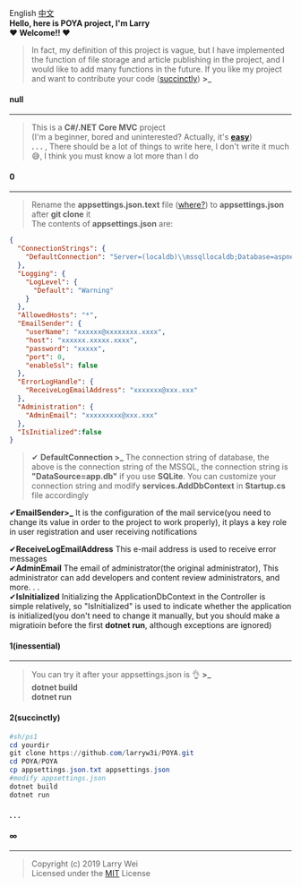 ﻿
﻿English      <a href="./POYA/README/README.zh-CN.md">中文</a>   
**Hello, here is POYA project, I'm Larry**  
**❤ Welcome!! ❤**  
>In fact, my definition of this project is vague, but I have implemented the function of file storage and article publishing in the project, and I would like to add many functions in the future. If you like my project and want to contribute your code (<a href="#2">succinctly</a>) **>_**   
####  null  
***  
>This is a **C#/.NET Core MVC** project   
(I'm a beginner, bored and uninterested? Actually, it's **[easy](https://docs.microsoft.com/en-us/aspnet/?view=aspnetcore-2.2#pivot=core "easy")**)  
**. . .** , There should be a lot of things to write here, I don't write it much😅, I think you must know a lot more than I do
#### 0  
***  
>Rename the **appsettings.json.text** 
> file 
>(<a href="./POYA/">where?</a>) to **appsettings.json** after **git clone** it    
The contents of **appsettings.json** are:  
```json
{
  "ConnectionStrings": { 
    "DefaultConnection": "Server=(localdb)\\mssqllocaldb;Database=aspnet-POYA-0E28E843-176D-49F3-9739-6D5E6F1BC3F5;Trusted_Connection=True;MultipleActiveResultSets=true"
  },
  "Logging": {
    "LogLevel": {
      "Default": "Warning"
    }
  },
  "AllowedHosts": "*",
  "EmailSender": {
    "userName": "xxxxxx@xxxxxxxx.xxxx",
    "host": "xxxxxx.xxxxx.xxxx",
    "password": "xxxxx",
    "port": 0,
    "enableSsl": false
  },
  "ErrorLogHandle": {
    "ReceiveLogEmailAddress": "xxxxxxx@xxx.xxx"
  },
  "Administration": {
    "AdminEmail": "xxxxxxxxx@xxx.xxx"
  },
  "IsInitialized":false
} 
```     
>✔ **DefaultConnection >_** The connection string of database, the above is the connection string of the MSSQL, the  connection string is **"DataSource=app.db"** if you use **SQLite**. You can customize your connection string and modify **services.AddDbContext**  in **Startup.cs** file accordingly  

✔**EmailSender>_** It is the configuration of the mail service(you need to change its value in order to the project to work properly), it plays a key role in user registration and user receiving notifications      

✔**ReceiveLogEmailAddress** This e-mail address is used to receive error messages    
✔**AdminEmail** The email of administrator(the original administrator), This administrator can add developers and content review administrators, and more. . .     
✔**IsInitialized** Initializing the ApplicationDbContext in the Controller is  simple relatively, so "IsInitialized" is used to indicate whether the application is initialized(you don't need to change it manually, but you should make a migratioin before the first **dotnet run**, although exceptions are ignored)


#### 1(inessential)    
***  
>You can try it after your appsettings.json is 👌 **>_**  
**dotnet build**  
**dotnet run**

#### <span id="2">2(succinctly)</span>   

```powershell    
#sh/ps1
cd yourdir
git clone https://github.com/larryw3i/POYA.git
cd POYA/POYA
cp appsettings.json.txt appsettings.json
#modify appsettings.json
dotnet build
dotnet run
```     

#### . . .

 ####  ∞    
***     
>Copyright (c) 2019 Larry Wei    
Licensed under the <a href="./LICENSE">MIT</a>  License



